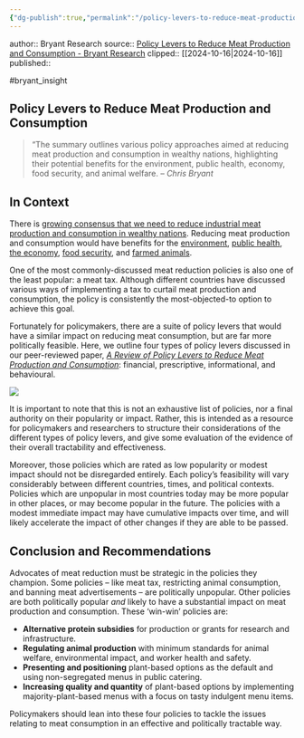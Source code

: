 ```yaml
---
{"dg-publish":true,"permalink":"/policy-levers-to-reduce-meat-production-and-consumption-bryant-research/","created":"2025-10-23T17:42:44.125+01:00","updated":"2025-10-23T18:06:08.692+01:00"}
---
```


author:: Bryant Research
source:: [Policy Levers to Reduce Meat Production and Consumption - Bryant Research](https://bryantresearch.co.uk/insight-items/policy-levers-to-reduce-meat/)
clipped:: [[2024-10-16\|2024-10-16]]
published:: 

#bryant_insight 
## **Policy Levers to Reduce Meat Production and Consumption**

> “The summary outlines various policy approaches aimed at reducing meat production and consumption in wealthy nations, highlighting their potential benefits for the environment, public health, economy, food security, and animal welfare. – *Chris Bryant* 

## **In Context**

There is [growing consensus that we need to reduce industrial meat production and consumption in wealthy nations](https://www.nature.com/articles/s43016-024-01054-2). Reducing meat production and consumption would have benefits for the [environment](https://www.science.org/doi/full/10.1126/science.aam5324), [public health](https://link.springer.com/article/10.1007/s12088-020-00860-z), [the economy](https://www.conservativeanimalwelfarefoundation.org/resources/the-2-billion-nhs-windfall-why-meat-reduction-matters/), [food security](https://www.nationalfoodstrategy.org/wp-content/uploads/2021/08/NFS_Evidence-Pack.pdf), and [farmed animals](https://www.landofhopeandglory.org/).

One of the most commonly-discussed meat reduction policies is also one of the least popular: a meat tax. Although different countries have discussed various ways of implementing a tax to curtail meat production and consumption, the policy is consistently the most-objected-to option to achieve this goal.

Fortunately for policymakers, there are a suite of policy levers that would have a similar impact on reducing meat consumption, but are far more politically feasible. Here, we outline four types of policy levers discussed in our peer-reviewed paper, [*A Review of Policy Levers to Reduce Meat Production and Consumption*](https://www.sciencedirect.com/science/article/pii/S0195666324004872): financial, prescriptive, informational, and behavioural.

![](https://bryantresearch.co.uk/wp-content/uploads/2024/10/Screenshot-2024-10-08-at-10.16.23-759x1024.png)

It is important to note that this is not an exhaustive list of policies, nor a final authority on their popularity or impact. Rather, this is intended as a resource for policymakers and researchers to structure their considerations of the different types of policy levers, and give some evaluation of the evidence of their overall tractability and effectiveness.

Moreover, those policies which are rated as low popularity or modest impact should not be disregarded entirely. Each policy’s feasibility will vary considerably between different countries, times, and political contexts. Policies which are unpopular in most countries today may be more popular in other places, or may become popular in the future. The policies with a modest immediate impact may have cumulative impacts over time, and will likely accelerate the impact of other changes if they are able to be passed.

## **Conclusion and Recommendations** 

Advocates of meat reduction must be strategic in the policies they champion. Some policies – like meat tax, restricting animal consumption, and banning meat advertisements – are politically unpopular. Other policies are both politically popular *and* likely to have a substantial impact on meat production and consumption. These ‘win-win’ policies are:

-   **Alternative protein subsidies** for production or grants for research and infrastructure.
-   **Regulating animal production** with minimum standards for animal welfare, environmental impact, and worker health and safety.
-   **Presenting and positioning** plant-based options as the default and using non-segregated menus in public catering.
-   **Increasing quality and quantity** of plant-based options by implementing majority-plant-based menus with a focus on tasty indulgent menu items.

Policymakers should lean into these four policies to tackle the issues relating to meat consumption in an effective and politically tractable way.